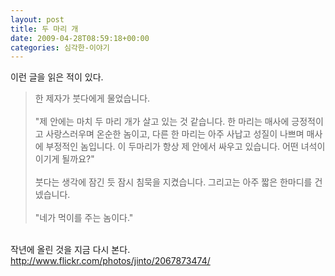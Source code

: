 ```yaml
---
layout: post
title: 두 마리 개
date: 2009-04-28T08:59:18+00:00
categories: 심각한-이야기
---
```

이런 글을 읽은 적이 있다.<br />

<BLOCKQUOTE>한 제자가 붓다에게 물었습니다.<br />
<br />"제 안에는 마치 두 마리 개가 살고 있는 것 같습니다. 한 마리는 매사에 긍정적이고 사랑스러우며 온순한 놈이고, 다른 한 마리는 아주 사납고 성질이 나쁘며 매사에 부정적인 놈입니다. 이 두마리가 항상 제 안에서 싸우고 있습니다. 어떤 녀석이 이기게 될까요?"<br />
<br />붓다는 생각에 잠긴 듯 잠시 침묵을 지켰습니다. 그리고는 아주 짧은 한마디를 건넸습니다.<br />
<br />"네가 먹이를 주는 놈이다."&nbsp;<br />
</BLOCKQUOTE><br />
작년에 올린 것을 지금 다시 본다. <A href="http://www.flickr.com/photos/jinto/2067873474/">http://www.flickr.com/photos/jinto/2067873474/</A>&nbsp;<br />
